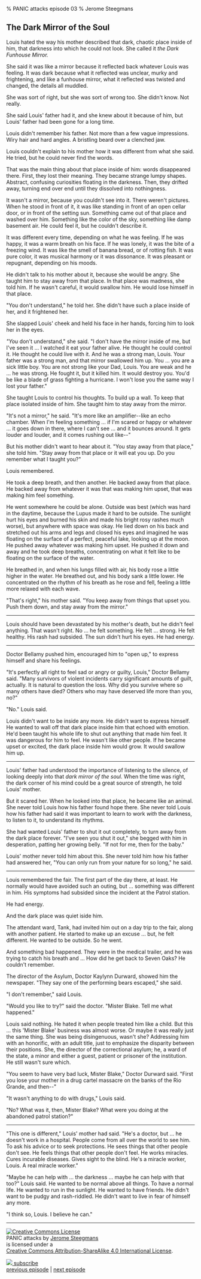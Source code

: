 % PANIC attacks episode 03
% Jerome Steegmans

## The Dark Mirror of the Soul


<!-- PLOT: Louis' relationship to the dark place inside of him. Louis suppresses a wash of emotion and sensation that flows out of the dark place, threatening to overwhelm him - tricks his mother taught him -->

<!-- TODO: tie this flashback to a current emotional disturbance - Louis is trying to find his way back from the fairgrounds incident. Talking himself down as he approaches the relatively safe haven of the asylum -->

Louis hated the way his mother described that dark, chaotic place inside of him, that darkness into which he could not look. She called it *the Dark Funhouse Mirror.*

She said it was like a mirror because it reflected back whatever Louis was feeling. It was dark because what it reflected was unclear, murky and frightening, and like a funhouse mirror, what it reflected was twisted and changed, the details all muddled.

She was sort of right, but she was sort of wrong too. She didn't know. Not really. 

<!--more-->

She said Louis' father had it, and she knew about it because of him, but Louis' father had been gone for a long time. 

Louis didn't remember his father. Not more than a few vague impressions. Wiry hair and hard angles. A bristling beard over a clenched jaw. 

Louis couldn't explain to his mother how it was different from what she said. He tried, but he could never find the words.

That was the main thing about that place inside of him: words disappeared there. First, they lost their meaning. They became strange lumpy shapes. Abstract, confusing curiosities floating in the darkness. Then, they drifted away, turning end over end until they dissolved into nothingness.

It wasn't a mirror, because you couldn't see into it. There weren't pictures. When he stood in front of it, it was like standing in front of an open cellar door, or in front of the setting sun. Something came out of that place and washed over him. Something like the color of the sky, something like damp basement air. He could feel it, but he couldn't describe it.

It was different every time, depending on what he was feeling. If he was happy, it was a warm breath on his face. If he was lonely, it was the bite of a freezing wind. It was like the smell of banana bread, or of rotting fish. It was pure color, it was musical harmony or it was dissonance. It was pleasant or repugnant, depending on his moods.

He didn't talk to his mother about it, because she would be angry. She taught him to stay away from that place. In that place was madness, she told him. If he wasn't careful, it would swallow him. He would lose himself in that place. 

"You don't understand," he told her. She didn't have such a place inside of her, and it frightened her.

She slapped Louis' cheek and held his face in her hands, forcing him to look her in the eyes.

*"You* don't understand," she said. "I don't have the mirror inside of me, but I've seen it ... I watched it eat your father alive. He thought he could control it. He thought he could live with it. And he was a strong man, Louis. Your father was a strong man, and that mirror swallowed him up. You ... you are a sick little boy. You are not strong like your Dad, Louis. You are weak and he ... he was strong. He fought it, but it killed him. It would destroy you. You'd be like a blade of grass fighting a hurricane. I won't lose you the same way I lost your father."

She taught Louis to control his thoughts. To build up a wall. To keep that place isolated inside of him. She taught him to stay away from the mirror.

"It's not a mirror," he said. "It's more like an amplifier--like an echo chamber. When I'm feeling something ... if I'm scared or happy or whatever ... it goes down in there, where I can't see ... and it bounces around. It gets louder and louder, and it comes rushing out like--"

But his mother didn't want to hear about it. "You stay away from that place," she told him. "Stay away from that place or it will eat you up. Do you remember what I taught you?"

Louis remembered. 

He took a deep breath, and then another. He backed away from that place. He backed away from whatever it was that was making him upset, that was making him feel something.

He went somewhere he could be alone. Outside was best (which was hard in the daytime, because the Lupus made it hard to be outside. The sunlight hurt his eyes and burned his skin and made his bright rosy rashes much worse), but anywhere with space was okay. He lied down on his back and stretched out his arms and legs and closed his eyes and imagined he was floating on the surface of a perfect, peaceful lake, looking up at the moon. He pushed away whatever was making him upset. He pushed it down and away and he took deep breaths, concentrating on what it felt like to be floating on the surface of the water.

He breathed in, and when his lungs filled with air, his body rose a little higher in the water. He breathed out, and his body sank a little lower. He concentrated on the rhythm of his breath as he rose and fell, feeling a little more relaxed with each wave.

"That's right," his mother said. "You keep away from things that upset you. Push them down, and stay away from the mirror."

---

Louis should have been devastated by his mother's death, but he didn't feel anything. That wasn't right. No ... he felt something. He felt ... strong. He felt healthy. His rash had subsided. The sun didn't hurt his eyes. He had energy.

<!-- CHARACTER: Doctor Bellamy -->

---

Doctor Bellamy pushed him, encouraged him to "open up," to express himself and share his feelings.

"It's perfectly all right to feel sad or angry or guilty, Louis," Doctor Bellamy said. "Many survivors of violent incidents carry significant amounts of guilt, actually. It is natural to question the loss. Why did you survive where so many others have died? Others who may have deserved life more than you, no?"

"No." Louis said. 

Louis didn't want to be inside any more. He didn't want to express himself. He wanted to wall off that dark place inside him that echoed with emotion. He'd been taught his whole life to shut out anything that made him feel. It was dangerous for him to feel. He wasn't like other people. If he became upset or excited, the dark place inside him would grow. It would swallow him up.

---

<!-- PLOT: Louis' father had the dark place too, but he didn't suppress it all the time. He believed it to be not only a part of his nature, but a source of strength. But Louis' mother does not pass this perspective on to Louis -->

Louis' father had understood the importance of listening to the silence, of looking deeply into that *dark mirror of the soul.* When the time was right, the dark corner of his mind could be a great source of strength, he told Louis' mother. 

But it scared her. When he looked into that place, he became like an animal. She never told Louis how his father found hope there. She never told Louis how his father had said it was important to learn to work *with* the darkness, to listen to it, to understand its rhythms.

She had wanted Louis' father to shut it out completely, to turn away from the dark place forever. "I've seen you shut it out," she begged with him in desperation, patting her growing belly. "If not for me, then for the baby."

Louis' mother never told him about this. She never told him how his father had answered her, "You can only run from your nature for so long," he said. 

---

<!-- PLOT: Louis remembers the fair - he couldn't breathe. He was upset by something ... he blacked out. -->

Louis remembered the fair. The first part of the day there, at least. He normally would have avoided such an outing, but ... something was different in him. His symptoms had subsided since the incident at the Patrol station.

He had energy. 

And the dark place was quiet iside him. 

The attendant ward, Tank, had invited him out on a day trip to the fair, along with another patient. He started to make up an excuse ... but, he felt different. He wanted to be outside. So he went. 

And something bad happened. They were in the medical trailer, and he was trying to catch his breath and ... How did he get back to Seven Oaks? He couldn't remember.

The director of the Asylum, Doctor Kaylynn Durward, showed him the newspaper. "They say one of the performing bears escaped," she said.

"I don't remember," said Louis.

"Would you like to try?" said the doctor. "Mister Blake. Tell me what happened."

Louis said nothing. He hated it when people treated him like a child. But this ... this 'Mister Blake' business was almost worse. Or maybe it was really just the same thing. She was being disingenuous, wasn't she? Addressing him with an honorific, with an adult title, just to emphasize the disparity between their positions. She, the director of the correctional asylum; he, a ward of the state, a minor and either a guest, patient or prisoner of the institution. He still wasn't sure which.

"You seem to have very bad luck, Mister Blake," Doctor Durward said. "First you lose your mother in a drug cartel massacre on the banks of the Rio Grande, and then--"

"It wasn't anything to do with drugs," Louis said.

"No? What was it, then, Mister Blake? What were you doing at the abandoned patrol station?"

---

<!-- PLOT: Louis' Mother hoped Don Oscuro could heal Louis. He is a powerful spiritual healer, she said. Maybe he can help you. -->

"This one is different," Louis' mother had said. "He's a doctor, but ... he doesn't work in a hospital. People come from all over the world to see him. To ask his advice or to seek protections. He sees things that other people don't see. He feels things that other people don't feel. He works miracles. Cures incurable diseases. Gives sight to the blind. He's a miracle worker, Louis. A real miracle worker."

"Maybe he can help with ... the darkness ... maybe he can help with that too?" Louis said. He wanted to be normal above all things. To have a normal life. He wanted to run in the sunlight. He wanted to have friends. He didn't want to be pudgy and rash-riddled. He didn't want to live in fear of himself any more.

"I think so, Louis. I believe he can."


<hr />
<div class="center">

<p><a rel="license" href="http://creativecommons.org/licenses/by-sa/4.0/"><img alt="Creative Commons License" style="border-width:0" src="https://i.creativecommons.org/l/by-sa/4.0/80x15.png" /></a>
</br>
<span xmlns:dct="http://purl.org/dc/terms/" property="dct:title">PANIC attacks</span> by <a xmlns:cc="http://creativecommons.org/ns#" href="http://www.caligopress.com/search/label/panic" property="cc:attributionName" rel="cc:attributionURL">Jerome Steegmans</a>
</br>
is licensed under a 
</br>
<a rel="license" href="http://creativecommons.org/licenses/by-sa/4.0/">Creative Commons Attribution-ShareAlike 4.0 International License</a>.
</p>

<p>
<a href="http://feeds.feedburner.com/caligopress/PANIC" target="_blank"><img src="https://googledrive.com/host/0B8EQKh2UPI-YbUlWNmNtbkVXaU0/graphics/feed-icon-16x16-gray.gif"> subscribe</a>
<br />
<a href="http://www.caligopress.com/2014/06/panic-attacks-episode-02.html">previous episode</a> | <a href="http://www.caligopress.com/2014/08/panic-attacks-episode-04.html">next episode</a>

</p>
</div>
